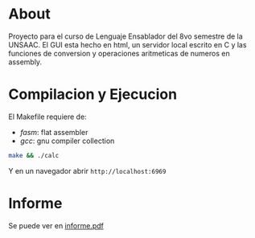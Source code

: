 # About
Proyecto para el curso de Lenguaje Ensablador del 8vo semestre de la UNSAAC. El
GUI esta hecho en html, un servidor local escrito en C y las funciones de
conversion y operaciones aritmeticas de numeros en assembly.

# Compilacion y Ejecucion
El Makefile requiere de:
- *fasm*: flat assembler
- *gcc*: gnu compiler collection

```bash
make && ./calc
```

Y en un navegador abrir `http://localhost:6969`

# Informe
Se puede ver en [informe.pdf](./informe.pdf)

